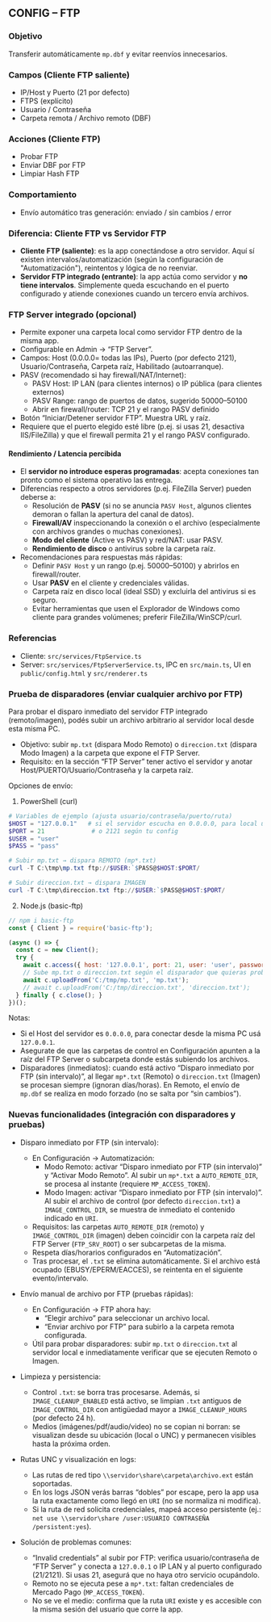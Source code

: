 ## CONFIG – FTP

### Objetivo
Transferir automáticamente `mp.dbf` y evitar reenvíos innecesarios.

### Campos (Cliente FTP saliente)
- IP/Host y Puerto (21 por defecto)
- FTPS (explícito)
- Usuario / Contraseña
- Carpeta remota / Archivo remoto (DBF)

### Acciones (Cliente FTP)
- Probar FTP
- Enviar DBF por FTP
- Limpiar Hash FTP

### Comportamiento
- Envío automático tras generación: enviado / sin cambios / error

### Diferencia: Cliente FTP vs Servidor FTP
- **Cliente FTP (saliente)**: es la app conectándose a otro servidor. Aquí sí existen intervalos/automatización (según la configuración de "Automatización"), reintentos y lógica de no reenviar.
- **Servidor FTP integrado (entrante)**: la app actúa como servidor y **no tiene intervalos**. Simplemente queda escuchando en el puerto configurado y atiende conexiones cuando un tercero envía archivos.

### FTP Server integrado (opcional)
- Permite exponer una carpeta local como servidor FTP dentro de la misma app.
- Configurable en Admin → “FTP Server”.
- Campos: Host (0.0.0.0= todas las IPs), Puerto (por defecto 2121), Usuario/Contraseña, Carpeta raíz, Habilitado (autoarranque).
- PASV (recomendado si hay firewall/NAT/Internet):
  - PASV Host: IP LAN (para clientes internos) o IP pública (para clientes externos)
  - PASV Range: rango de puertos de datos, sugerido 50000–50100
  - Abrir en firewall/router: TCP 21 y el rango PASV definido
- Botón “Iniciar/Detener servidor FTP”. Muestra URL y raíz.
- Requiere que el puerto elegido esté libre (p.ej. si usas 21, desactiva IIS/FileZilla) y que el firewall permita 21 y el rango PASV configurado.

#### Rendimiento / Latencia percibida
- El **servidor no introduce esperas programadas**: acepta conexiones tan pronto como el sistema operativo las entrega.
- Diferencias respecto a otros servidores (p.ej. FileZilla Server) pueden deberse a:
  - Resolución de **PASV** (si no se anuncia `PASV Host`, algunos clientes demoran o fallan la apertura del canal de datos).
  - **Firewall/AV** inspeccionando la conexión o el archivo (especialmente con archivos grandes o muchas conexiones).
  - **Modo del cliente** (Active vs PASV) y red/NAT: usar PASV.
  - **Rendimiento de disco** o antivirus sobre la carpeta raíz.
- Recomendaciones para respuestas más rápidas:
  - Definir `PASV Host` y un rango (p.ej. 50000–50100) y abrirlos en firewall/router.
  - Usar **PASV** en el cliente y credenciales válidas.
  - Carpeta raíz en disco local (ideal SSD) y excluirla del antivirus si es seguro.
  - Evitar herramientas que usen el Explorador de Windows como cliente para grandes volúmenes; preferir FileZilla/WinSCP/curl.

### Referencias
- Cliente: `src/services/FtpService.ts`
- Server: `src/services/FtpServerService.ts`, IPC en `src/main.ts`, UI en `public/config.html` y `src/renderer.ts`

### Prueba de disparadores (enviar cualquier archivo por FTP)
Para probar el disparo inmediato del servidor FTP integrado (remoto/imagen), podés subir un archivo arbitrario al servidor local desde esta misma PC.

- Objetivo: subir `mp.txt` (dispara Modo Remoto) o `direccion.txt` (dispara Modo Imagen) a la carpeta que expone el FTP Server.
- Requisito: en la sección “FTP Server” tener activo el servidor y anotar Host/PUERTO/Usuario/Contraseña y la carpeta raíz.

Opciones de envío:

1) PowerShell (curl)

```powershell
# Variables de ejemplo (ajusta usuario/contraseña/puerto/ruta)
$HOST = "127.0.0.1"   # si el servidor escucha en 0.0.0.0, para local usar 127.0.0.1
$PORT = 21             # o 2121 según tu config
$USER = "user"
$PASS = "pass"

# Subir mp.txt → dispara REMOTO (mp*.txt)
curl -T C:\tmp\mp.txt ftp://$USER:`$PASS@$HOST:$PORT/

# Subir direccion.txt → dispara IMAGEN
curl -T C:\tmp\direccion.txt ftp://$USER:`$PASS@$HOST:$PORT/
```

2) Node.js (basic-ftp)

```javascript
// npm i basic-ftp
const { Client } = require('basic-ftp');

(async () => {
  const c = new Client();
  try {
    await c.access({ host: '127.0.0.1', port: 21, user: 'user', password: 'pass', secure: false });
    // Sube mp.txt o direccion.txt según el disparador que quieras probar
    await c.uploadFrom('C:/tmp/mp.txt', 'mp.txt');
    // await c.uploadFrom('C:/tmp/direccion.txt', 'direccion.txt');
  } finally { c.close(); }
})();
```

Notas:
- Si el Host del servidor es `0.0.0.0`, para conectar desde la misma PC usá `127.0.0.1`.
- Asegurate de que las carpetas de control en Configuración apunten a la raíz del FTP Server o subcarpeta donde estás subiendo los archivos.
- Disparadores (inmediatos): cuando está activo “Disparo inmediato por FTP (sin intervalo)”, al llegar `mp*.txt` (Remoto) o `direccion.txt` (Imagen) se procesan siempre (ignoran días/horas). En Remoto, el envío de `mp.dbf` se realiza en modo forzado (no se salta por “sin cambios”).

### Nuevas funcionalidades (integración con disparadores y pruebas)

- Disparo inmediato por FTP (sin intervalo):
  - En Configuración → Automatización:
    - Modo Remoto: activar “Disparo inmediato por FTP (sin intervalo)” y “Activar Modo Remoto”. Al subir un `mp*.txt` a `AUTO_REMOTE_DIR`, se procesa al instante (requiere `MP_ACCESS_TOKEN`).
    - Modo Imagen: activar “Disparo inmediato por FTP (sin intervalo)”. Al subir el archivo de control (por defecto `direccion.txt`) a `IMAGE_CONTROL_DIR`, se muestra de inmediato el contenido indicado en `URI`.
  - Requisitos: las carpetas `AUTO_REMOTE_DIR` (remoto) y `IMAGE_CONTROL_DIR` (imagen) deben coincidir con la carpeta raíz del FTP Server (`FTP_SRV_ROOT`) o ser subcarpetas de la misma.
  - Respeta días/horarios configurados en “Automatización”.
  - Tras procesar, el `.txt` se elimina automáticamente. Si el archivo está ocupado (EBUSY/EPERM/EACCES), se reintenta en el siguiente evento/intervalo.

- Envío manual de archivo por FTP (pruebas rápidas):
  - En Configuración → FTP ahora hay:
    - “Elegir archivo” para seleccionar un archivo local.
    - “Enviar archivo por FTP” para subirlo a la carpeta remota configurada.
  - Útil para probar disparadores: subir `mp.txt` o `direccion.txt` al servidor local e inmediatamente verificar que se ejecuten Remoto o Imagen.

- Limpieza y persistencia:
  - Control `.txt`: se borra tras procesarse. Además, si `IMAGE_CLEANUP_ENABLED` está activo, se limpian `.txt` antiguos de `IMAGE_CONTROL_DIR` con antigüedad mayor a `IMAGE_CLEANUP_HOURS` (por defecto 24 h).
  - Medios (imágenes/pdf/audio/video) no se copian ni borran: se visualizan desde su ubicación (local o UNC) y permanecen visibles hasta la próxima orden.

- Rutas UNC y visualización en logs:
  - Las rutas de red tipo `\\servidor\share\carpeta\archivo.ext` están soportadas.
  - En los logs JSON verás barras “dobles” por escape, pero la app usa la ruta exactamente como llegó en `URI` (no se normaliza ni modifica).
  - Si la ruta de red solicita credenciales, mapeá acceso persistente (ej.: `net use \\servidor\share /user:USUARIO CONTRASEÑA /persistent:yes`).

- Solución de problemas comunes:
  - “Invalid credentials” al subir por FTP: verifica usuario/contraseña de “FTP Server” y conecta a `127.0.0.1` o IP LAN y al puerto configurado (21/2121). Si usas 21, asegurá que no haya otro servicio ocupándolo.
  - Remoto no se ejecuta pese a `mp*.txt`: faltan credenciales de Mercado Pago (`MP_ACCESS_TOKEN`).
  - No se ve el medio: confirma que la ruta `URI` existe y es accesible con la misma sesión del usuario que corre la app.

